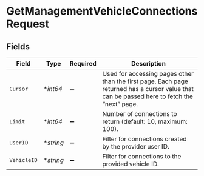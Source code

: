 # GetManagementVehicleConnectionsRequest


## Fields

| Field                                                                                                                                        | Type                                                                                                                                         | Required                                                                                                                                     | Description                                                                                                                                  |
| -------------------------------------------------------------------------------------------------------------------------------------------- | -------------------------------------------------------------------------------------------------------------------------------------------- | -------------------------------------------------------------------------------------------------------------------------------------------- | -------------------------------------------------------------------------------------------------------------------------------------------- |
| `Cursor`                                                                                                                                     | **int64*                                                                                                                                     | :heavy_minus_sign:                                                                                                                           | Used for accessing pages other than the first page. Each page returned has a cursor value that can be passed here to fetch the “next” page.  |
| `Limit`                                                                                                                                      | **int64*                                                                                                                                     | :heavy_minus_sign:                                                                                                                           | Number of connections to return (default: 10, maximum: 100).                                                                                 |
| `UserID`                                                                                                                                     | **string*                                                                                                                                    | :heavy_minus_sign:                                                                                                                           | Filter for connections created by the provider user ID.                                                                                      |
| `VehicleID`                                                                                                                                  | **string*                                                                                                                                    | :heavy_minus_sign:                                                                                                                           | Filter for connections to the provided vehicle ID.                                                                                           |